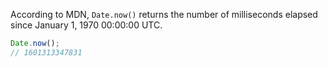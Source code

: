 According to MDN, `Date.now()` returns the number of milliseconds elapsed since January 1, 1970 00:00:00 UTC.

```js
Date.now();
// 1601313347831
```
